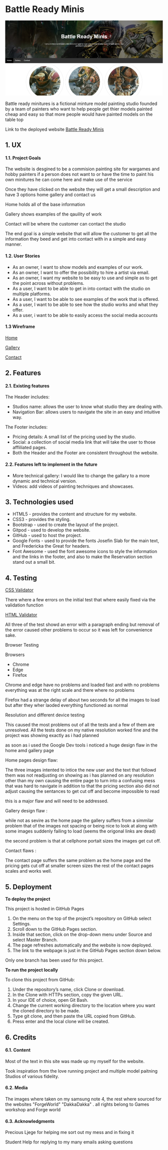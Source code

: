 # Battle Ready Minis

![BattleReadyHomepage](ReadmeFiles//Homepage.jpg)

Battle ready minitures is a fictional minture model painting studio founded by a team of painters who want to help
people get thier models painted cheap and easy so that more people would have painted models on the table top 

Link to the deployed website [Battle Ready Minis](https://orihillairetdev.github.io/battle-ready-minis/)

## 1. UX

#### 1.1. Project Goals

The website is desgined to be a commision painting site for wargames 
and hobby painters if a person does not want to or have the time to 
paint his own minitures he can come here and make use of the service 

Once they have clicked on the website they will get a small description 
and have 3 options home gallery and contact us 

Home holds all of the base information

Gallery shows examples of the qauility of work 

Contact will be where the customer can contact the studio 

The end goal is a simple website that will allow the customer to get all the information they beed 
and get into contact with in a simple and easy manner.

#### 1.2. User Stories

* As an owner, I want to show models and examples of our work.
* As an owner, I want to offer the possibility to hire a artist via email.
* As an owner, I want my website to be easy to use and simple as to get the 
  point across without problems.
* As a user, I want to be able to get in into contact with the studio on multiple platforms.
* As a user, I want to be able to see examples of the work that is offered.
* As a user, I want to be able to see how the studio works and what they offer.
* As a user, i want to be able to easily access the social media accounts
  
 #### 1.3 Wireframe

[Home](battle-ready-minis/Readme/Wireframes/Home/) 

[Gallery](battle-ready-minis/Readme/Wireframes/Gallery/) 

[Contact](battle-ready-minis/Readme/Wireframes/Contact/) 

## 2. Features

#### 2.1. Existing features

The Header includes:

* Studios name: allows the user to know what studio they are dealing with.
* Navigation Bar: allows users to navigate the site in an easy and intuitive way.

The Footer includes:

* Pricing details: A small list of the pricing used by the studio.
* Social: a collection of social media link that will take the user to those affliliated pages.
* Both the Header and the Footer are consistent throughout the website.

####  2.2. Features left to implement in the future

* More technical gallery: I would like to change the gallary to a more dynamic and technical version.
* Videos: add videos of painting techniques and showcases.

## 3. Technologies used
*    HTML5 - provides the content and structure for my website.
*    CSS3 - provides the styling.
*    Bootstrap - used to create the layout of the project.
*    Gitpod - used to develop the website.
*    GitHub - used to host the project.
*    Google Fonts - used to provide the fonts Josefin Slab for the main text, and Fredericka the Great for headers.
*    Font Awesome - used the font awesome icons to style the information and the links in the footer, and also to make the Reservation section stand out a small bit.

## 4. Testing

[CSS Validator](https://jigsaw.w3.org/css-validator/)

There where a few errors on the initial test that where easily fixed via the validation function 

[HTML Validator](https://validator.w3.org/)

All three of the test showd an error with a paragraph ending but removal of the error caused other problems 
to occur so it was left for convenience sake.

Browser Testing 

Browsers
* Chrome
* Edge
* Firefox 

Chrome and edge have no problems and loaded fast and with no problems everything was at the right scale and there where no problems 

Firefox had a strange delay of about two seconds for all the images to load but after they wher laoded everything functioned as normal 

Resolution and different device testing 

This caused the most problems out of all the tests and a few of them are unresolved.
All the tests done on my native resolution worked fine and the project was showing exactly as i had planned 

as soon as i used the Google Dev tools i noticed a huge design flaw in the home amd gallery page 

Home pages design flaw: 
    
The three images intented to intice the new user and the text that followd them was not readjusting on showing as i 
has planned on any resolution other than my own causing the entire page to turn into a confusing mess that was hard to navigate
in addition to that the pricing section also did not adjust causing the sentances to get cut off and become impossible to read 

this is a major flaw and will need to be addressed.

Gallery design flaw   :
    
while not as sevire as the home page the gallery suffers from a simmilar problem that of the images not spacing or being 
nice to look at along with some images suddenly failing to load (seems the origonal links are dead)

the second problem is that at cellphone portait sizes the images get cut off.

Contact flaws         : 

The contact page suffers the same problem as the home page and the pricing gets cut off at smaller screen sizes
the rest of the contact pages scales and works well.                        

## 5. Deployment

**To deploy the project**

This project is hosted in GitHub Pages

1. On the menu on the top of the project’s repository on GitHub select Settings.
2. Scroll down to the GitHub Pages section.
3. Inside that section, click on the drop-down menu under Source and select Master Branch.
3. The page refreshes automatically and the website is now deployed.
4. The link to the webpage is just in the GitHub Pages section down below.

Only one branch has been used for this project.

**To run the project locally**

To clone this project from GitHub:

1. Under the repository’s name, click Clone or download.
2. In the Clone with HTTPs section, copy the given URL.
3. In your IDE of choice, open Git Bash.
4. Change the current working directory to the location where you want the cloned directory to be made.
5. Type git clone, and then paste the URL copied from GitHub.
6. Press enter and the local clone will be created.

## 6. Credits

#### 6.1. Content

Most of the text in this site was made up my myself for the website.

Took inspiration from the love running project and multiple model paitning Studios
of various fidelity.

####  6.2. Media

The images where taken on my samsung note 4, the rest where sourced for the websites "ForgeWorld" "DakkaDakka" .
all rights belong to Games workshop and Forge world 

####  6.3. Acknowledgments

Precious Ljege for helping me sort out my mess and in fixing it 

Student Help for replying to my many emails asking questions 
